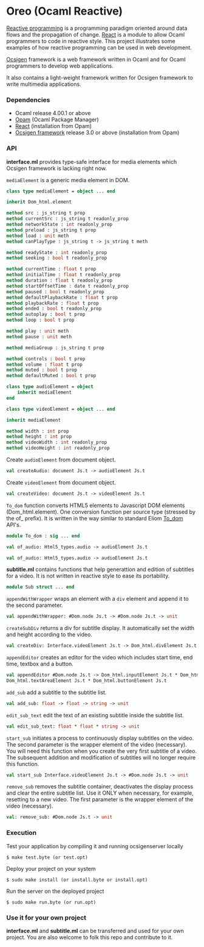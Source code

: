 Oreo (Ocaml Reactive)
======
[Reactive programming](http://http://en.wikipedia.org/wiki/Reactive_programming)
is a programming paradigm
oriented around data flows and the propagation of change.
[React](http://http://erratique.ch/software/react)
is a module to allow Ocaml programmers to code in reactive style.
This project illustrates some examples of
how reactive programming can be used in web development.

[Ocsigen](http://ocsigen.org) framework is a web framework written in Ocaml and for Ocaml programmers to
develop web applications.

It also contains a light-weight framework written for Ocsigen framework to write multimedia applications.

### Dependencies
* Ocaml release 4.00.1 or above
* [Opam](http://opam.ocaml.org/) (Ocaml Package Manager)
* [React](http://opam.ocamlpro.com/pkg/react.0.9.4.html) (installation from Opam)
* [Ocsigen framework](http://ocsigen.org/) release 3.0 or above (installation from Opam)

### API
**interface.ml** provides type-safe interface for media elements which Ocsigen framework is lacking right now.

`mediaElement` is a generic media element in DOM.
```ocaml
class type mediaElement = object ... end
```
```ocaml
inherit Dom_html.element

method src : js_string t prop
method currentSrc : js_string t readonly_prop
method networkState : int readonly_prop
method preload : js_string t prop
method load : unit meth
method canPlayType : js_string t -> js_string t meth

method readyState : int readonly_prop
method seeking : bool t readonly_prop

method currentTime : float t prop
method initialTime : float t readonly_prop
method duration : float t readonly_prop
method startOffsetTime : date t readonly_prop
method paused : bool t readonly_prop
method defaultPlaybackRate : float t prop
method playbackRate : float t prop
method ended : bool t readonly_prop
method autoplay : bool t prop
method loop : bool t prop

method play : unit meth
method pause : unit meth

method mediaGroup : js_string t prop

method controls : bool t prop
method volume : float t prop
method muted : bool t prop
method defaultMuted : bool t prop
```

```ocaml
class type audioElement = object
    inherit mediaElement
end
```
```ocaml
class type videoElement = object ... end
```
```ocaml
inherit mediaElement

method width : int prop
method height : int prop
method videoWidth : int readonly_prop
method videoHeight : int readonly_prop
```
Create `audioElement` from document object.

```ocaml
val createAudio: document Js.t -> audioElement Js.t
```
Create `videoElement` from document object.

```ocaml
val createVideo: document Js.t -> videoElement Js.t
```

`To_dom` function converts HTML5 elements to Javascript DOM elements (Dom_html.element).
One conversion function per source type (stressed by the of_ prefix).
It is written in the way similar to standard Eliom
[To_dom](http://ocsigen.org/eliom/api/client/Eliom_content.Html5.To_dom) API's.

```ocaml
module To_dom : sig ... end
```

```ocaml
val of_audio: Html5_types.audio -> audioElement Js.t
```

```ocaml
val of_audio: Html5_types.audio -> audioElement Js.t
```

**subtitle.ml** contains functions that help generattion and edition of subtitles for a video.
It is not written in reactive style to ease its portability.
```ocaml
module Sub struct ... end
```
`appendWithWrapper` wraps an element with a `div` element and append it to the second parameter.
```ocaml
val appendWithWrapper: #Dom.node Js.t -> #Dom.node Js.t -> unit
```
`createSubDiv` returns a div for subtitle display.
It automatically set the width and height according to the video.
```ocaml
val createDiv: Interface.videoElement Js.t -> Dom_html.divElement Js.t
```

`appendEditor` creates an editor for the video which includes start time, end time, textbox and a button.
```ocaml
val appendEditor #Dom.node Js.t -> Dom_html.inputElement Js.t * Dom_html.inputElement Js.t *
Dom_html.textAreaElement Js.t * Dom_html.buttonElement Js.t
```

`add_sub` add a subtitle to the subtitle list.
```ocaml
val add_sub: float -> float -> string -> unit
```

`edit_sub_text` edit the text of an existing subtitle inside the subtitle list.
```ocaml
val edit_sub_text: float * float * string -> unit
```

`start_sub` initiates a process to continuously display subtitles on the video.
The second parameter is the wrapper element of the video (necessary).
You will need this function when you create the very first subtitle of a video.
The subsequent addition and modification of subtitles will no longer require this function.
```ocaml
val start_sub Interface.videoElement Js.t -> #Dom.node Js.t -> unit
```

`remove_sub` removes the subtitle container, deactivates the display process and clear the entire subtitle list.
Use it ONLY when necessary, for example, resetting to a new video.
The first parameter is the wrapper element of the video (necessary).
```ocaml
val: remove_sub: #Dom.node Js.t -> unit
```

### Execution
Test your application by compiling it and running ocsigenserver locally
```
$ make test.byte (or test.opt)
```

Deploy your project on your system
```
$ sudo make install (or install.byte or install.opt)
```

Run the server on the deployed project
```
$ sudo make run.byte (or run.opt)
```

### Use it for your own project

**interface.ml** and **subtitle.ml** can be transferred and used for your own project.
You are also welcome to folk this repo and contribute to it.
